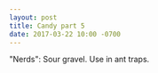 ```yaml
---
layout: post
title: Candy part 5
date: 2017-03-22 10:00 -0700
---
```


"Nerds": Sour gravel. Use in ant traps.

